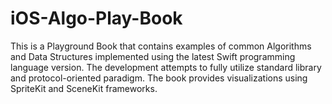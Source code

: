 # iOS-Algo-Play-Book
This is a Playground Book that contains examples of common Algorithms and Data Structures implemented using the latest Swift programming language version. The development attempts to fully utilize standard library and protocol-oriented paradigm. The book provides visualizations using SpriteKit and SceneKit frameworks.
